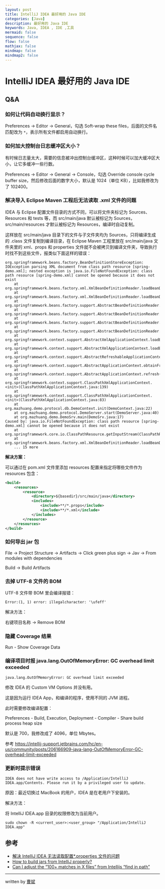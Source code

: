 ```yaml
---
layout: post
title: IntelliJ IDEA 最好用的 Java IDE
categories: [Java]
description: 最好用的 Java IDE
keywords: Java, IDEA , IDE ,工具
mermaid: false
sequence: false
flow: false
mathjax: false
mindmap: false
mindmap2: false
---
```


# IntelliJ IDEA 最好用的 Java IDE

## Q&A

### 如何让代码自动换行显示？

Preferences -> Editor -> General，勾选 Soft-wrap these files，后面的文件名匹配改为 `*`，表示所有文件都启用自动换行。

### 如何加大控制台日志缓冲区大小？

有时候日志量太大，需要的信息被冲出控制台缓冲区，这种时候可以加大缓冲区大小，让它多缓冲一些行数。

Preferences -> Editor -> General -> Console，勾选 Override console cycle buffer size，然后修改后面的数字大小，默认是 1024（单位 KB），比如我修改为了 102400。

### 解决导入 Eclipse Maven 工程后无法读取 .xml 文件的问题

IDEA 与 Eclipse 配置文件目录的方式不同，可以将文件夹标记为 Sources、Resources 和 tests 等，而 src/main/java 默认被标记为 Sources，src/main/resources 才默认被标记为 Resources，编译时自动复制。

这样放在 src/main/java 目录下的文件与子文件夹均为 Sources，只将编译生成的 .class 文件复制到编译目录，在 Eclipse Maven 工程里放在 src/main/java 文件夹里的 xml、props 和 properties 文件就不会被拷贝到编译文件夹，导致执行时找不到这些文件，报类似下面这样的错误：

```
org.springframework.beans.factory.BeanDefinitionStoreException: IOException parsing XML document from class path resource [spring-demo.xml]; nested exception is java.io.FileNotFoundException: class path resource [spring-demo.xml] cannot be opened because it does not exist
	at org.springframework.beans.factory.xml.XmlBeanDefinitionReader.loadBeanDefinitions(XmlBeanDefinitionReader.java:343)
	at org.springframework.beans.factory.xml.XmlBeanDefinitionReader.loadBeanDefinitions(XmlBeanDefinitionReader.java:303)
	at org.springframework.beans.factory.support.AbstractBeanDefinitionReader.loadBeanDefinitions(AbstractBeanDefinitionReader.java:180)
	at org.springframework.beans.factory.support.AbstractBeanDefinitionReader.loadBeanDefinitions(AbstractBeanDefinitionReader.java:216)
	at org.springframework.beans.factory.support.AbstractBeanDefinitionReader.loadBeanDefinitions(AbstractBeanDefinitionReader.java:187)
	at org.springframework.beans.factory.support.AbstractBeanDefinitionReader.loadBeanDefinitions(AbstractBeanDefinitionReader.java:251)
	at org.springframework.context.support.AbstractXmlApplicationContext.loadBeanDefinitions(AbstractXmlApplicationContext.java:127)
	at org.springframework.context.support.AbstractXmlApplicationContext.loadBeanDefinitions(AbstractXmlApplicationContext.java:93)
	at org.springframework.context.support.AbstractRefreshableApplicationContext.refreshBeanFactory(AbstractRefreshableApplicationContext.java:129)
	at org.springframework.context.support.AbstractApplicationContext.obtainFreshBeanFactory(AbstractApplicationContext.java:540)
	at org.springframework.context.support.AbstractApplicationContext.refresh(AbstractApplicationContext.java:454)
	at org.springframework.context.support.ClassPathXmlApplicationContext.<init>(ClassPathXmlApplicationContext.java:139)
	at org.springframework.context.support.ClassPathXmlApplicationContext.<init>(ClassPathXmlApplicationContext.java:83)
	at org.mazhuang.demo.protocol.db.DemoContext.init(DemoContext.java:22)
	at org.mazhuang.demo.protocol.DemoServer.start(DemoServer.java:40)
	at org.mazhuang.demo.DemoSrv.main(DemoSrv.java:17)
Caused by: java.io.FileNotFoundException: class path resource [spring-demo.xml] cannot be opened because it does not exist
	at org.springframework.core.io.ClassPathResource.getInputStream(ClassPathResource.java:158)
	at org.springframework.beans.factory.xml.XmlBeanDefinitionReader.loadBeanDefinitions(XmlBeanDefinitionReader.java:329)
	... 15 more
```

**解决方案：**

可以通过在 pom.xml 文件里添加 resources 配置来指定将哪些文件作为 resources 包含：

```xml
<build>
    <resources>
        <resource>
            <directory>${basedir}/src/main/java</directory>
            <includes>
                <include>**/*.props</include>
                <include>**/*.xml</include>
            </includes>
        </resource>
    </resources>
</build>
```

### 如何导出 jar 包

File -> Project Structure -> Artifacts -> Click green plus sign -> Jav -> From modules with dependencies

Build -> Build Artifacts

### 去掉 UTF-8 文件的 BOM

UTF-8 文件带 BOM 里会编译报错：

```
Error:(1, 1) error: illegalcharacter: '\ufeff'
```

解决方法：

右键项目名称 -> Remove BOM

### 隐藏 Coverage 结果

Run - Show Coverage Data

### 编译项目时报 java.lang.OutOfMemoryError: GC overhead limit exceeded

```
java.lang.OutOfMemoryError: GC overhead limit exceeded
```

修改 IDEA 的 Custom VM Options 并没有用。

这是因为运行 IDEA App，和编译的程序，使用不同的 JVM 进程。

此时需要修改编译配置：

Preferences - Build, Execution, Deployment - Compiler - Share build process heap size

默认是 700，我修改成了 4096，单位 Mbytes。

参考 <https://intellij-support.jetbrains.com/hc/en-us/community/posts/206166909-java-lang-OutOfMemoryError-GC-overhead-limit-exceeded>

### 更新时提示错误

```
IDEA does not have write access to /Application/IntelliJ IDEA.app/Contents. Please run it by a privileged user to update.
```

原因：最近切换过 MacBook 的用户，IDEA 是在老用户下安装的。

解决方法：

将 IntelliJ IDEA.app 目录的权限修改为当前用户。

```
sudo chown -R <current_user>:<user_group> "/Application/IntelliJ IDEA.app"
```

## 参考

- [解决 IntelliJ IDEA 无法读取配置\*.properties 文件的问题](http://www.cnblogs.com/zqr99/p/7642712.html)
- [How to build jars from IntelliJ properly?](https://stackoverflow.com/questions/1082580/how-to-build-jars-from-intellij-properly)
- [Can I adjust the “100+ matches in X files” from Intellijs “find in path”](https://stackoverflow.com/questions/44803519/can-i-adjust-the-100-matches-in-x-files-from-intellijs-find-in-path)

---

written by [曹斌](https://github.com/AaaBinfinity)
